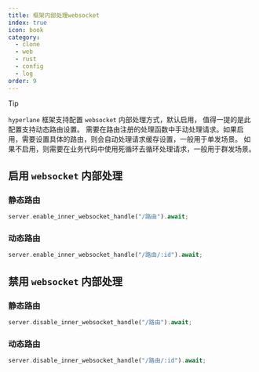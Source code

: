 ```yaml
---
title: 框架内部处理websocket
index: true
icon: book
category:
  - clone
  - web
  - rust
  - config
  - log
order: 9
---
```


<Share colorful />

> [!tip]
>
> `hyperlane` 框架支持配置 `websocket` 内部处理方式，默认启用，
> 值得一提的是此配置支持动态路由设置。
> 需要在路由注册的处理函数中手动处理请求。如果启用，需要设置具体的路由，则会自动处理请求缓存设置，一般用于单发场景。
> 如果不启用，则需要在业务代码中使用死循环去循环处理请求，一般用于群发场景。

## 启用 `websocket` 内部处理

### 静态路由

```rust
server.enable_inner_websocket_handle("/路由").await;
```

### 动态路由

```rust
server.enable_inner_websocket_handle("/路由/:id").await;
```

## 禁用 `websocket` 内部处理

### 静态路由

```rust
server.disable_inner_websocket_handle("/路由").await;
```

### 动态路由

```rust
server.disable_inner_websocket_handle("/路由/:id").await;
```
